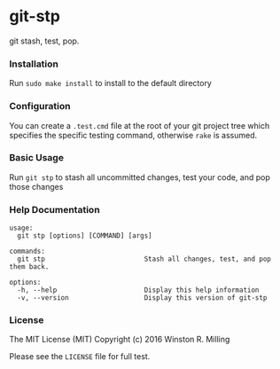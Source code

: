 # git-stp

git stash, test, pop.

### Installation

Run `sudo make install` to install to the default directory

### Configuration

You can create a `.test.cmd` file at the root of your git project tree which specifies the specific testing command, otherwise `rake` is assumed.

### Basic Usage

Run `git stp` to stash all uncommitted changes, test your code, and pop those changes

### Help Documentation
```
usage:
  git stp [options] [COMMAND] [args]

commands:
  git stp                         Stash all changes, test, and pop them back.

options:
  -h, --help                      Display this help information
  -v, --version                   Display this version of git-stp
```

### License

The MIT License (MIT) Copyright (c) 2016 Winston R. Milling

Please see the `LICENSE` file for full test.